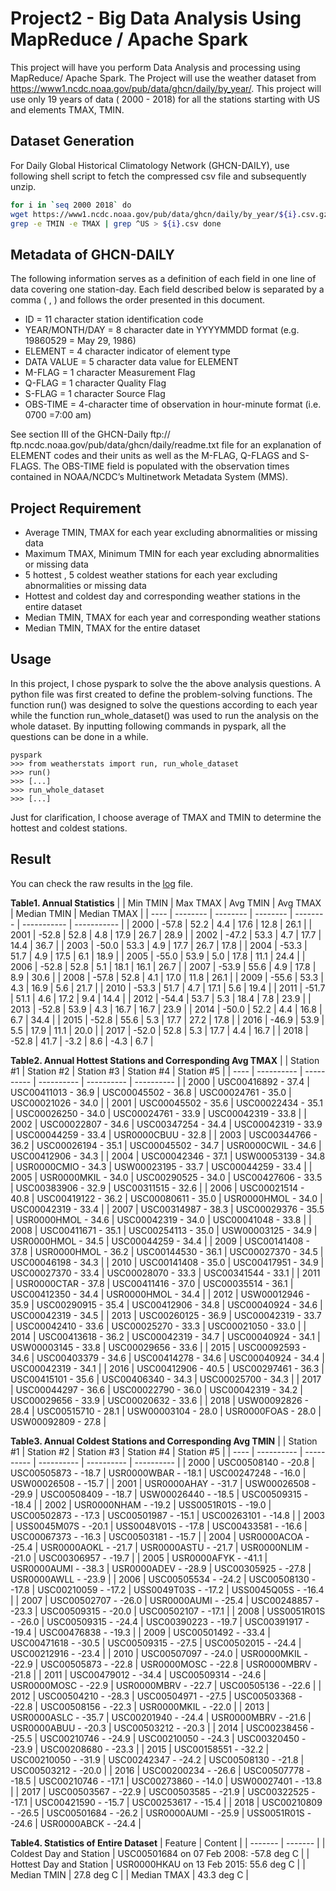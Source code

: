 # Project2 - Big Data Analysis Using MapReduce / Apache Spark

This project will have you perform Data Analysis and processing using MapReduce/ Apache Spark. The Project will use the weather dataset from ​https://www1.ncdc.noaa.gov/pub/data/ghcn/daily/by_year/​. This project will use only 19 years of data ( 2000 - 2018) for all the stations starting with US and elements TMAX, TMIN.

## Dataset Generation

For Daily Global Historical Climatology Network (GHCN-DAILY), use following shell script to fetch the compressed csv file and subsequently unzip.

```bash
for i in `seq 2000 2018` do
wget https://www1.ncdc.noaa.gov/pub/data/ghcn/daily/by_year/${i}.csv.gz gzip -cd ${i}.csv.gz |
grep -e TMIN -e TMAX | grep ^US > ${i}.csv done
```

## Metadata of GHCN-DAILY

The following information serves as a definition of each field in one line of data covering one station-day. Each field described below is separated by a comma ( , ) and follows the order presented in this document.

+ ID = 11 character station identification code
+ YEAR/MONTH/DAY = 8 character date in YYYYMMDD format (e.g. 19860529 = May 29, 1986)
+ ELEMENT = 4 character indicator of element type
+ DATA VALUE = 5 character data value for ELEMENT
+ M-FLAG = 1 character Measurement Flag
+ Q-FLAG = 1 character Quality Flag
+ S-FLAG = 1 character Source Flag
+ OBS-TIME = 4-character time of observation in hour-minute format (i.e. 0700 =7:00 am)

See section III of the GHCN-Daily ftp://​ftp.ncdc.noaa.gov/pub/data/ghcn/daily/readme.txt​ file for an explanation of ELEMENT codes and their units as well as the M-FLAG, Q-FLAGS and S-FLAGS. The OBS-TIME field is populated with the observation times contained in NOAA/NCDC’s Multinetwork Metadata System (MMS).

## Project Requirement

+ Average TMIN, TMAX for each year excluding abnormalities or missing data
+ Maximum TMAX, Minimum TMIN for each year excluding abnormalities or missing data
+ 5 hottest , 5 coldest weather stations for each year excluding abnormalities or missing data
+ Hottest and coldest day and corresponding weather stations in the entire dataset
+ Median TMIN, TMAX for each year and corresponding weather stations
+ Median TMIN, TMAX for the entire dataset

## Usage

In this project, I chose pyspark to solve the the above analysis questions. A python file was first created to define the problem-solving functions. The function​ run()​ was designed to solve the questions according to each year while the function​ run_whole_dataset() ​was used to run the analysis on the whole dataset. By inputting following commands in pyspark, all the questions can be done in a while.

```pyspark
pyspark
>>> from weatherstats import run, run_whole_dataset
>>> run()
>>> [...]
>>> run_whole_dataset
>>> [...]
```

Just for clarification, I choose average of TMAX and TMIN to determine the hottest and coldest stations.

## Result

You can check the raw results in the [log]() file.

**Table1. Annual Statistics**
|      | Min TMIN | Max TMAX | Avg TMIN | Avg TMAX | Median TMIN | Median TMAX |
| ---- | -------- | -------- | -------- | -------- | ----------- | ----------- |
| 2000 | -57.8 | 52.2 | 4.4 | 17.6 | 12.8 | 26.1 |
| 2001 | -52.8 | 52.8 | 4.8 | 17.9 | 26.7 | 28.9 |
| 2002 | -47.2 | 53.3 | 4.7 | 17.7 | 14.4 | 36.7 |
| 2003 | -50.0 | 53.3 | 4.9 | 17.7 | 26.7 | 17.8 |
| 2004 | -53.3 | 51.7 | 4.9 | 17.5 | 6.1 | 18.9 |
| 2005 | -55.0 | 53.9 | 5.0 | 17.8 | 11.1 | 24.4 |
| 2006 | -52.8 | 52.8 | 5.1 | 18.1 | 16.1 | 26.7 |
| 2007 | -53.9 | 55.6 | 4.9 | 17.8 | 8.9 | 30.6 |
| 2008 | -57.8 | 52.8 | 4.1 | 17.0 | 11.8 | 26.1 |
| 2009 | -55.6 | 53.3 | 4.3 | 16.9 | 5.6 | 21.7 |
| 2010 | -53.3 | 51.7 | 4.7 | 17.1 | 5.6 | 19.4 |
| 2011 | -51.7 | 51.1 | 4.6 | 17.2 | 9.4 | 14.4 |
| 2012 | -54.4 | 53.7 | 5.3 | 18.4 | 7.8 | 23.9 |
| 2013 | -52.8 | 53.9 | 4.3 | 16.7 | 16.7 | 23.9 |
| 2014 | -50.0 | 52.2 | 4.4 | 16.8 | 6.7 | 34.4 |
| 2015 | -52.8 | 55.6 | 5.3 | 17.7 | 27.2 | 17.8 |
| 2016 | -46.9 | 53.9 | 5.5 | 17.9 | 11.1 | 20.0 |
| 2017 | -52.0 | 52.8 | 5.3 | 17.7 | 4.4 | 16.7 |
| 2018 | -52.8 | 41.7 | -3.2 | 8.6 | -4.3 | 6.7 |

**Table2. Annual Hottest Stations and Corresponding Avg TMAX**
|      | Station #1 | Station #2 | Station #3 | Station #4 | Station #5 |
| ---- | ---------- | ---------- | ---------- | ---------- | ---------- |
| 2000 | USC00416892 - 37.4 | USC00411013 - 36.9 | USC00045502 - 36.8 | USC00024761 - 35.0 | USC00021026 - 34.0 |
| 2001 | USC00045502 - 35.6 | USC00022434 - 35.1 | USC00026250 - 34.0 | USC00024761 - 33.9 | USC00042319 - 33.8 |
| 2002 | USC00022807 - 34.6 | USC00347254 - 34.4 | USC00042319 - 33.9 | USC00044259 - 33.4 | USR0000CBUU - 32.8 |
| 2003 | USC00344766 - 36.2 | USC00026194 - 35.1 | USC00045502 - 34.7 | USR0000CWIL - 34.6 | USC00412906 - 34.3 |
| 2004 | USC00042346 - 37.1 | USW00053139 - 34.8 | USR0000CMIO - 34.3 | USW00023195 - 33.7 | USC00044259 - 33.4 | 
| 2005 | USR0000MKIL - 34.0 | USC00290525 - 34.0 | USC00427606 - 33.5 | USC00383906 - 32.9 | USC00311515 - 32.6 |
| 2006 | USC00021514 - 40.8 | USC00419122 - 36.2 | USC00080611 - 35.0 | USR0000HMOL - 34.0 | USC00042319 - 33.4 |
| 2007 | USC00314987 - 38.3 | USC00029376 - 35.5 | USR0000HMOL - 34.6 | USC00042319 - 34.0 | USC00041048 - 33.8 | 
| 2008 | USC00411671 - 35.1 | USC00254113 - 35.0 | USW00003125 - 34.9 | USR0000HMOL - 34.5 | USC00044259 - 34.4 |
| 2009 | USC00141408 - 37.8 | USR0000HMOL - 36.2 | USC00144530 - 36.1 | USC00027370 - 34.5 | USC00046198 - 34.3 | 
| 2010 | USC00141408 - 35.0 | USC00417951 - 34.9 | USC00027370 - 33.4 | USC00028070 - 33.3 | USC00341544 - 33.1 | 
| 2011 | USR0000CTAR - 37.8 | USC00411416 - 37.0 | USC00035514 - 36.1 | USC00412350 - 34.4 | USR0000HMOL - 34.4 | 
| 2012 | USW00012946 - 35.9 | USC00290915 - 35.4 | USC00412906 - 34.8 | USC00040924 - 34.6 | USC00042319 - 34.5 | 
| 2013 | USC00260125 - 36.9 | USC00042319 - 33.7 | USC00042410 - 33.6 | USC00025270 - 33.3 | USC00021050 - 33.0 |
| 2014 | USC00413618 - 36.2 | USC00042319 - 34.7 | USC00040924 - 34.1 | USW00003145 - 33.8 | USC00029656 - 33.6 | 
| 2015 | USC00092593 - 34.6 | USC00403379 - 34.6 | USC00414278 - 34.6 | USC00040924 - 34.4 | USC00042319 - 34.1 |
| 2016 | USC00412906 - 40.5 | USC00297461 - 36.3 | USC00415101 - 35.6 | USC00406340 - 34.3 | USC00025700 - 34.3 |
| 2017 | USC00044297 - 36.6 | USC00022790 - 36.0 | USC00042319 - 34.2 | USC00029656 - 33.9 | USC00020632 - 33.6 | 
| 2018 | USW00092826 - 28.4 | USC00515710 - 28.1 | USW00003104 - 28.0 | USR0000FOAS - 28.0 | USW00092809 - 27.8 |

**Table3. Annual Coldest Stations and Corresponding Avg TMIN**
|      | Station #1 | Station #2 | Station #3 | Station #4 | Station #5 |
| ---- | ---------- | ---------- | ---------- | ---------- | ---------- |
| 2000 | USC00508140 - -20.8 | USC00505873 - -18.7 | USR0000WBAR - -18.1 | USC00247248 - -16.0 | USW00026508 - -15.7 |
| 2001 | USR0000AHAY - -31.7 | USW00026508 - -29.9 | USC00508409 - -18.7 | USW00026440 - -18.5 | USC00509315 - -18.4 |
| 2002 | USR0000NHAM - -19.2 | USS0051R01S - -19.0 | USC00502873 - -17.3 | USC00501987 - -15.1 | USC00263101 - -14.8 |
| 2003 | USS0045M07S - -20.1 | USS0048V01S - -17.8 | USC00433581 - -16.6 | USC00067373 - -16.3 | USC00503181 - -15.7 |
| 2004 | USR0000ACOA - -25.4 | USR0000AOKL - -21.7 | USR0000ASTU - -21.7 | USR0000NLIM - -21.0 | USC00306957 - -19.7 |
| 2005 | USR0000AFYK - -41.1 | USR0000AUMI - -38.3 | USR0000ADEV - -28.9 | USC00305925 - -27.8 | USR0000AWLL - -23.9 |
| 2006 | USC00505534 - -24.2 | USC00508130 - -17.8 | USC00210059 - -17.2 | USS0049T03S - -17.2 | USS0045Q05S - -16.4 |
| 2007 | USC00502707 - -26.0 | USR0000AUMI - -25.4 | USC00248857 - -23.3 | USC00509315 - -20.0 | USC00502107 - -17.1 | 
| 2008 | USS0051R01S - -26.0 | USC00509315 - -24.4 | USC00390223 - -19.7 | USC00391917 - -19.4 | USC00476838 - -19.3 |
| 2009 | USC00501492 - -33.4 | USC00471618 - -30.5 | USC00509315 - -27.5 | USC00502015 - -24.4 | USC00212916 - -23.4 | 
| 2010 | USC00507097 - -24.0 | USR0000MKIL - -22.9 | USC00505873 - -22.8 | USR0000MOSC - -22.8 | USR0000MBRV - -21.8 | 
| 2011 | USC00479012 - -34.4 | USC00509314 - -24.6 | USR0000MOSC - -22.9 | USR0000MBRV - -22.7 | USC00505136 - -22.6 | 
| 2012 | USC00504210 - -28.3 | USC00504971 - -27.5 | USC00503368 - -22.8 | USC00508156 - -22.3 | USR0000MKIL - -22.0 | 
| 2013 | USR0000ASLC - -35.7 | USC00201940 - -24.4 | USR0000MBRV - -21.6 | USR0000ABUU - -20.3 | USC00503212 - -20.3 |
| 2014 | USC00238456 - -25.5 | USC00210746 - -24.9 | USC00210050 - -24.3 | USC00320450 - -23.9 | USC00208680 - -23.3 | 
| 2015 | USC00158551 - -32.2 | USC00210050 - -31.9 | USC00242347 - -24.2 | USC00508130 - -21.8 | USC00503212 - -20.0 |
| 2016 | USC00200234 - -26.6 | USC00507778 - -18.5 | USC00210746 - -17.1 | USC00273860 - -14.0 | USW00027401 - -13.8 |
| 2017 | USC00503567 - -22.9 | USC00503585 - -21.9 | USC00322525 - -17.1 | USC00421590 - -15.7 | USC00253617 - -15.4 | 
| 2018 | USC00210809 - -26.5 | USC00501684 - -26.2 | USR0000AUMI - -25.9 | USS0051R01S - -24.6 | USR0000ABCK - -24.4 |

**Table4. Statistics of Entire Dataset**
| Feature | Content |
| ------- | ------- |
| Coldest Day and Station | USC00501684 on 07 Feb 2008: -57.8 deg C |
| Hottest Day and Station | USR0000HKAU on 13 Feb 2015: 55.6 deg C |
| Median TMIN | 27.8 deg C |
| Median TMAX | 43.3 deg C |